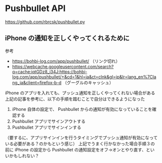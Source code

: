 Pushbullet API
===============

https://github.com/rbrcsk/pushbullet.py


iPhone の通知を正しくやってくれるために
-----------------------------

参考

- https://bohbi-log.com/app/pushbullet/ （リンク切れ）
- https://webcache.googleusercontent.com/search?q=cache:iqtGDz8_i34J:https://bohbi-log.com/app/pushbullet/+&cd=1&hl=ja&ct=clnk&gl=jp&lr=lang_en%7Clang_ja&client=firefox-b-d （グーグルのキャッシュ）


iPhone のアプリを入れても、プッシュ通知を正しくやってくれない場合がある
上記の記事を参考に、以下の手順を踏むことで自分はできるようになった

1. iPhone 自体の設定で、 Pushbullet からの通知が有効になっていることを確認する
2. Pushbullet アプリでサインアウトする
3. Pushbullet アプリでサインインする

（要するに、アプリサインインを行うタイミングでプッシュ通知が有効になっている必要がある？のかもという感じ）
上記でうまく行かなかった場合手順３の前に iPhone の設定から Pushbullet の通知設定をオフ→オンとやり直す、といいかもしれない？
